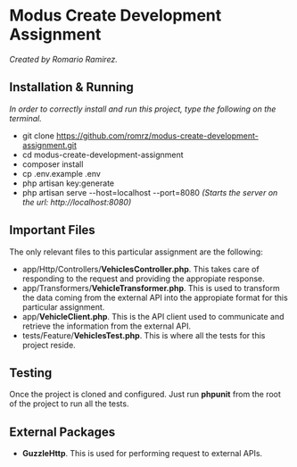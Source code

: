 # Modus Create Development Assignment
*Created by Romario Ramirez.*

## Installation & Running
*In order to correctly install and run this project, type the following on the terminal.*
* git clone https://github.com/romrz/modus-create-development-assignment.git
* cd modus-create-development-assignment
* composer install
* cp .env.example .env
* php artisan key:generate
* php artisan serve --host=localhost --port=8080 *(Starts the server on the url: http://localhost:8080)*

## Important Files
The only relevant files to this particular assignment are the following:
* app/Http/Controllers/**VehiclesController.php**. This takes care of responding to the request and providing the appropiate response.
* app/Transformers/**VehicleTransformer.php**. This is used to transform the data coming from the external API into the appropiate format for this particular assignment.
* app/**VehicleClient.php**. This is the API client used to communicate and retrieve the information from the external API.
* tests/Feature/**VehiclesTest.php**. This is where all the tests for this project reside.

## Testing
Once the project is cloned and configured. Just run **phpunit** from the root of the project to run all the tests.

## External Packages
* **GuzzleHttp**. This is used for performing request to external APIs.